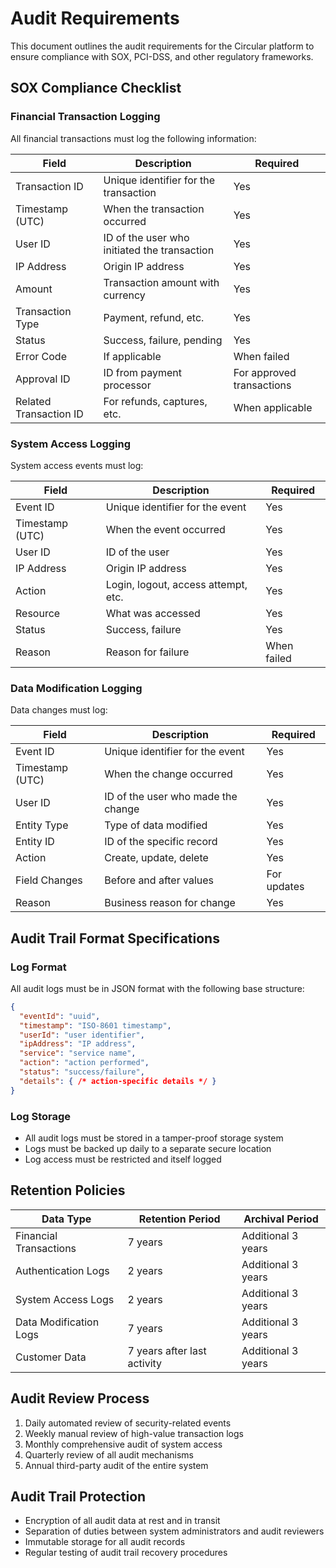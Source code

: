 # Audit Requirements

This document outlines the audit requirements for the Circular platform to ensure compliance with SOX, PCI-DSS, and other regulatory frameworks.

## SOX Compliance Checklist

### Financial Transaction Logging

All financial transactions must log the following information:

| Field | Description | Required |
|-------|-------------|----------|
| Transaction ID | Unique identifier for the transaction | Yes |
| Timestamp (UTC) | When the transaction occurred | Yes |
| User ID | ID of the user who initiated the transaction | Yes |
| IP Address | Origin IP address | Yes |
| Amount | Transaction amount with currency | Yes |
| Transaction Type | Payment, refund, etc. | Yes |
| Status | Success, failure, pending | Yes |
| Error Code | If applicable | When failed |
| Approval ID | ID from payment processor | For approved transactions |
| Related Transaction ID | For refunds, captures, etc. | When applicable |

### System Access Logging

System access events must log:

| Field | Description | Required |
|-------|-------------|----------|
| Event ID | Unique identifier for the event | Yes |
| Timestamp (UTC) | When the event occurred | Yes |
| User ID | ID of the user | Yes |
| IP Address | Origin IP address | Yes |
| Action | Login, logout, access attempt, etc. | Yes |
| Resource | What was accessed | Yes |
| Status | Success, failure | Yes |
| Reason | Reason for failure | When failed |

### Data Modification Logging

Data changes must log:

| Field | Description | Required |
|-------|-------------|----------|
| Event ID | Unique identifier for the event | Yes |
| Timestamp (UTC) | When the change occurred | Yes |
| User ID | ID of the user who made the change | Yes |
| Entity Type | Type of data modified | Yes |
| Entity ID | ID of the specific record | Yes |
| Action | Create, update, delete | Yes |
| Field Changes | Before and after values | For updates |
| Reason | Business reason for change | Yes |

## Audit Trail Format Specifications

### Log Format

All audit logs must be in JSON format with the following base structure:

```json
{
  "eventId": "uuid",
  "timestamp": "ISO-8601 timestamp",
  "userId": "user identifier",
  "ipAddress": "IP address",
  "service": "service name",
  "action": "action performed",
  "status": "success/failure",
  "details": { /* action-specific details */ }
}
```

### Log Storage

* All audit logs must be stored in a tamper-proof storage system
* Logs must be backed up daily to a separate secure location
* Log access must be restricted and itself logged

## Retention Policies

| Data Type | Retention Period | Archival Period |
|----------|-----------------|------------------|
| Financial Transactions | 7 years | Additional 3 years |
| Authentication Logs | 2 years | Additional 3 years |
| System Access Logs | 2 years | Additional 3 years |
| Data Modification Logs | 7 years | Additional 3 years |
| Customer Data | 7 years after last activity | Additional 3 years |

## Audit Review Process

1. Daily automated review of security-related events
2. Weekly manual review of high-value transaction logs
3. Monthly comprehensive audit of system access
4. Quarterly review of all audit mechanisms
5. Annual third-party audit of the entire system

## Audit Trail Protection

* Encryption of all audit data at rest and in transit
* Separation of duties between system administrators and audit reviewers
* Immutable storage for all audit records
* Regular testing of audit trail recovery procedures
